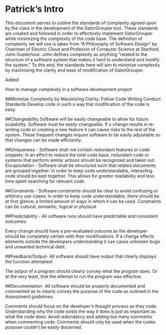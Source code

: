 # Patrick’s Intro

This document serves to outline the standards of complexity agreed upon by the class in the
development of the GatorGrouper tool. These standards are created and followed in order to
effectively implement GatorGrouper while minimizing the complexity of the code base. The
definition of complexity we will use is taken from “A Philosophy of Software Design” by
Chairman of Electric Cloud and Professor of Computer Science at Stanford, John Ousterhout.
John defines complexity as anything “related to the structure of a software system that makes
it hard to understand and modify the system.” To this end, the standards here will aim to
minimize complexity by maximizing the clarity and ease of modification of GatorGrouper.

Added

How to manage complexity in a software development project

##Minimize Complexity by Maximizing Clarity: Follow Code Writing Conduct Standards
Develop code in such a way that modification of the code is easy.

##Changeability Software will be easily changeable to allow for future scalability:
Software must be easily changeable. If a change results in re-writing code or creating a new
feature it can cause risks to the rest of the system. These frequent changes require software
to be easily adjustable so that changes can be made efficiently.

##Uniqueness - Software shall not contain redundant features or code snippets:
In an effort to reduce the total code base, redundant code or systems that perform similar
actions should be recognized and taken out.
Encapsulation - Software shall be structured such that related documents are grouped together:
In order to keep code understandable, interacting code should be kept together. This allows
for greater readability and less time spent searching for relevant code.

##Constraints - Software constraints should be clear to avoid confusing or arbitrary
use-cases:
In order to keep code understandable, there should be at first glance; a limited amount of
ways in which it can be used. Constraints can be cultural, semantic, logical or physical

##Predictability - All software runs should have predictable and consistent outcomes:

Every change should have a pre-evaluated outcome as the developer should be completely
certain with their modifications. If a change effects elements outside the developers
understanding it can cause unknown bugs and unwanted technical debt.

##Feedback/Output- All software should have output that clearly displays the function attempted:

The output of a program should clearly convey what the program does. Or at the very least,
that the attempt to run the program was effective.

##Documentation- All software should be properly documented and commented as to clearly convey
the purpose of the code as outlined in the Assessment guidelines:

Comments should focus on the developer’s thought process as they code. Understanding why the
code exists the way it does is just as important as what the code does.
Avoid redundancy and adding too many comments when commenting code. Comments should only be
used when the codes purpose couldn’t be easily discerned.
